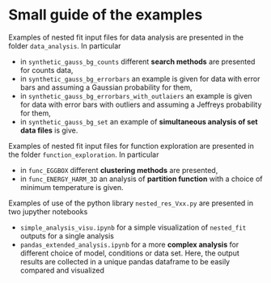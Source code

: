 # Small guide of the examples

 Examples of nested fit input files for data analysis are presented in the folder `data_analysis`. In particular
- in `synthetic_gauss_bg_counts` different **search methods** are presented for counts data, 
- in `synthetic_gauss_bg_errorbars` an example is given for data with error bars and assuming a Gaussian probability for them, 
- in `synthetic_gauss_bg_errorbars_with_outlaiers` an example is given for data with error bars with outliers and assuming a Jeffreys probability for them, 
- in ``synthetic_gauss_bg_set`` an example of **simultaneous analysis of set data files** is give.

Examples of nested fit input files for function exploration are presented in the folder `function_exploration`. In particular
- in `func_EGGBOX` different **clustering methods** are presented,
- in `func_ENERGY_HARM_3D` an analysis of **partition function** with a choice of minimum temperature is given.

Examples of use of the python library `nested_res_Vxx.py` are presented in two jupyther notebooks
-  `simple_analysis_visu.ipynb` for a simple visualization of `nested_fit` outputs for a single analysis
- `pandas_extended_analysis.ipynb` for a more **complex analysis** for different choice of model, conditions or data set. Here, the output results are collected in a unique pandas dataframe to be easily compared and visualized 